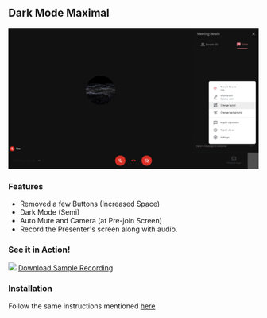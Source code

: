 ## Dark Mode Maximal

<img src="/images/dark-mode-maximal.png">


### Features
- Removed a few Buttons (Increased Space)
- Dark Mode (Semi)
- Auto Mute and Camera (at Pre-join Screen)
- Record the Presenter's screen along with audio.

### See it in Action!
<img src="/images/dark-mode-maximal-demo.gif">
<a href="/images/Kygo's Perfect Song 2021-3-21.webm">Download Sample Recording</a>

### Installation 
Follow the same instructions mentioned [here](https://github.com/elvistony/meet-addons/)
